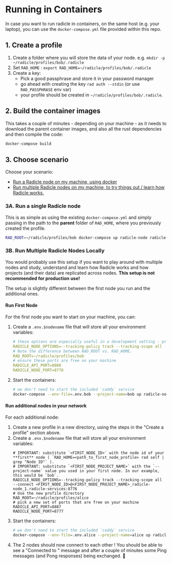# Running in Containers
In case you want to run radicle in containers, on the same host (e.g. your laptop),
you can use the `docker-compose.yml` file provided within this repo. 

## 1. Create a profile 

1. Create a folder where you will store the data of your node. e.g. `mkdir -p ~/radicle/profiles/bob/.radicle`
1. Set `RAD_HOME` : `export RAD_HOME=~/radicle/profiles/bob/.radicle`
1. Create a key:
   - Pick a good passphrase and store it in your password manager
   - go ahead with creating the key `rad auth --stdin` (or use `RAD_PASSPHRASE` env var)
   - your profile should be created in `~/radicle/profiles/bob/.radicle`. 

## 2. Build the container images

This takes a couple of minutes - depending on your machine - as it needs 
to download the parent container images, and also all the rust 
dependencies and then compile the code: 

```bash
docker-compose build
```


## 3. Choose scenario

Choose your scenario:

* [Run a Radicle node on my machine, using docker](#run-a-single-radicle-node)
* [Run multiple Radicle nodes on my machine, to try things out / learn how Radicle works.](#run-multiple-radicle-nodes-locally) 

### 3A. Run a single Radicle node 

This is as simple as using the existing `docker-compose.yml` and simply passing in 
the path to the **parent** folder of `RAD_HOME`, where you previously created the 
profile.

```bash
RAD_ROOT=~/radicle/profiles/bob docker-compose up radicle-node radicle-httpd 
```

### 3B. Run Multiple Radicle Nodes Locally

You would probably use this setup if you want to play around with multiple nodes and
study, understand and learn how Radicle works and how projects (and their data) are 
replicated across nodes. **This setup is not recommended for production use!**

The setup is slightly different between the first node you run and the additional ones. 

#### Run First Node

For the first node you want to start on your machine, you can:

1. Create a `.env.$nodename` file that will store all your environment variables:
   ```yaml
   # these options are especially useful in a development setting - probably not for production use
   RADICLE_NODE_OPTIONS=--tracking-policy track --tracking-scope all
   # Note the difference between RAD_ROOT vs. RAD_HOME.
   RAD_ROOT=~/radicle/profiles/bob
   # ensure these ports are free on your machine
   RADICLE_API_PORT=8888
   RADICLE_NODE_PORT=8778
   ```
1. Start the containers:
   ```bash
   # we don't need to start the included `caddy` service
   docker-compose --env-file=.env.bob --project-name=bob up radicle-node radicle-httpd
   ```

#### Run additional nodes in your network

For each additional node: 
1. Create a new profile in a new directory, using the steps in the "Create a profile" section above. 
1. Create a `.env.$nodename` file that will store all your environment variables:
   ```dotenv
   # IMPORTANT: substitute `<FIRST_NODE_ID>` with the node id of your **first** node ( `RAD_HOME=<path_to_first_node_profile> rad self | grep "Node ID"` ). 
   # IMPORTANT: substitute `<FIRST_NODE_PROJECT_NAME>` with the `--project-name` value you used in your first node. In our example, this would be `bob`.
   RADICLE_NODE_OPTIONS=--tracking-policy track --tracking-scope all  --connect <FIRST_NODE_ID>@<FIRST_NODE_PROJECT_NAME>_radicle-node_1.radicle-services:8776
   # Use the new profile directory
   RAD_ROOT=~/radicle/profiles/alice
   # pick a new set of ports that are free on your machine
   RADICLE_API_PORT=8887
   RADICLE_NODE_PORT=8777
   ```
1. Start the containers:
   ```bash
   # we don't need to start the included `caddy` service
   docker-compose --env-file=.env.alice --project-name=alice up radicle-node radicle-httpd
   ```
1. The 2 nodes should now connect to each other ! You should be able to see a "Connected to <node id>" message and after a couple of minutes some Ping messages (and Pong responses) being exchanged. 🚀 
